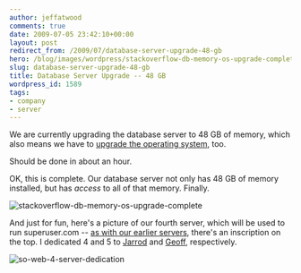 ```yaml
---
author: jeffatwood
comments: true
date: 2009-07-05 23:42:10+00:00
layout: post
redirect_from: /2009/07/database-server-upgrade-48-gb
hero: /blog/images/wordpress/stackoverflow-db-memory-os-upgrade-complete.png
slug: database-server-upgrade-48-gb
title: Database Server Upgrade -- 48 GB
wordpress_id: 1589
tags:
- company
- server
---
```



We are currently upgrading the database server to 48 GB of memory, which also means we have to [upgrade the operating system](http://www.codinghorror.com/blog/archives/001283.html), too.



Should be done in about an hour.



OK, this is complete. Our database server not only has 48 GB of memory installed, but has _access_ to all of that memory. Finally.



![stackoverflow-db-memory-os-upgrade-complete](/blog/images/wordpress/stackoverflow-db-memory-os-upgrade-complete.png)



And just for fun, here's a picture of our fourth server, which will be used to run superuser.com -- [as with our earlier servers](http://blog.stackoverflow.com/2009/01/new-stack-overflow-servers-ready/), there's an inscription on the top. I dedicated 4 and 5 to [Jarrod](http://blog.stackoverflow.com/2009/01/welcome-stack-overflow-valued-associate-00002/) and [Geoff](http://blog.stackoverflow.com/2009/05/welcome-stack-overflow-valued-associate-00003/), respectively.



![so-web-4-server-dedication](/blog/images/wordpress/so-web-4-server-dedication.jpg)

